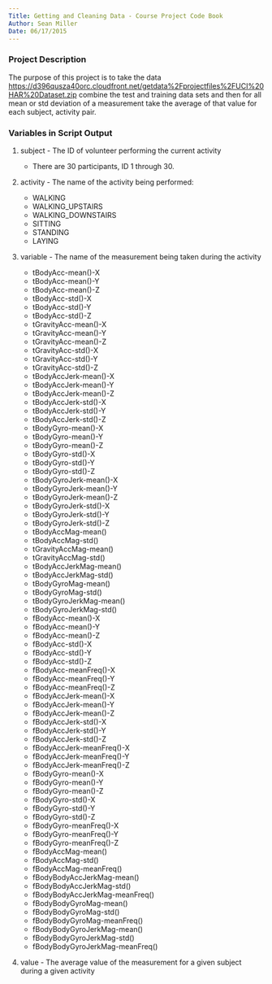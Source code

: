 ```yaml
---
Title: Getting and Cleaning Data - Course Project Code Book
Author: Sean Miller	
Date: 06/17/2015
---
```


### Project Description
The purpose of this project is to take the data https://d396qusza40orc.cloudfront.net/getdata%2Fprojectfiles%2FUCI%20HAR%20Dataset.zip combine the test and training data sets and then for all mean or std deviation of a measurement take the average of that value for each subject, activity pair.

### Variables in Script Output
1. subject - The ID of volunteer performing the current activity
	* There are 30 participants, ID 1 through 30.

2. activity - The name of the activity being performed:

	* WALKING
	* WALKING_UPSTAIRS
	* WALKING_DOWNSTAIRS
	* SITTING
	* STANDING
	* LAYING
	
3. variable - The name of the measurement being taken during the activity
	* tBodyAcc-mean()-X
	* tBodyAcc-mean()-Y
	* tBodyAcc-mean()-Z
	* tBodyAcc-std()-X               
	* tBodyAcc-std()-Y
	* tBodyAcc-std()-Z
	* tGravityAcc-mean()-X
	* tGravityAcc-mean()-Y
	* tGravityAcc-mean()-Z
	* tGravityAcc-std()-X
	* tGravityAcc-std()-Y
	* tGravityAcc-std()-Z
	* tBodyAccJerk-mean()-X
	* tBodyAccJerk-mean()-Y
	* tBodyAccJerk-mean()-Z
	* tBodyAccJerk-std()-X
	* tBodyAccJerk-std()-Y
	* tBodyAccJerk-std()-Z
	* tBodyGyro-mean()-X
	* tBodyGyro-mean()-Y
	* tBodyGyro-mean()-Z
	* tBodyGyro-std()-X
	* tBodyGyro-std()-Y
	* tBodyGyro-std()-Z
	* tBodyGyroJerk-mean()-X
	* tBodyGyroJerk-mean()-Y
	* tBodyGyroJerk-mean()-Z
	* tBodyGyroJerk-std()-X
	* tBodyGyroJerk-std()-Y
	* tBodyGyroJerk-std()-Z
	* tBodyAccMag-mean()             
	* tBodyAccMag-std()             
	* tGravityAccMag-mean()           
	* tGravityAccMag-std()
	* tBodyAccJerkMag-mean()
	* tBodyAccJerkMag-std()          
	* tBodyGyroMag-mean()             
	* tBodyGyroMag-std()
	* tBodyGyroJerkMag-mean()
	* tBodyGyroJerkMag-std()         
	* fBodyAcc-mean()-X
	* fBodyAcc-mean()-Y
	* fBodyAcc-mean()-Z
	* fBodyAcc-std()-X           
	* fBodyAcc-std()-Y
	* fBodyAcc-std()-Z
	* fBodyAcc-meanFreq()-X
	* fBodyAcc-meanFreq()-Y
	* fBodyAcc-meanFreq()-Z
	* fBodyAccJerk-mean()-X
	* fBodyAccJerk-mean()-Y
	* fBodyAccJerk-mean()-Z
	* fBodyAccJerk-std()-X
	* fBodyAccJerk-std()-Y
	* fBodyAccJerk-std()-Z
	* fBodyAccJerk-meanFreq()-X
	* fBodyAccJerk-meanFreq()-Y
	* fBodyAccJerk-meanFreq()-Z
	* fBodyGyro-mean()-X
	* fBodyGyro-mean()-Y
	* fBodyGyro-mean()-Z
	* fBodyGyro-std()-X
	* fBodyGyro-std()-Y
	* fBodyGyro-std()-Z
	* fBodyGyro-meanFreq()-X
	* fBodyGyro-meanFreq()-Y
	* fBodyGyro-meanFreq()-Z
	* fBodyAccMag-mean()             
	* fBodyAccMag-std()               
	* fBodyAccMag-meanFreq()          
	* fBodyBodyAccJerkMag-mean()      
	* fBodyBodyAccJerkMag-std()      
	* fBodyBodyAccJerkMag-meanFreq()  
	* fBodyBodyGyroMag-mean()         
	* fBodyBodyGyroMag-std()          
	* fBodyBodyGyroMag-meanFreq()    
	* fBodyBodyGyroJerkMag-mean()     
	* fBodyBodyGyroJerkMag-std()      
	* fBodyBodyGyroJerkMag-meanFreq()
	
4. value - The average value of the measurement for a given subject during a given activity